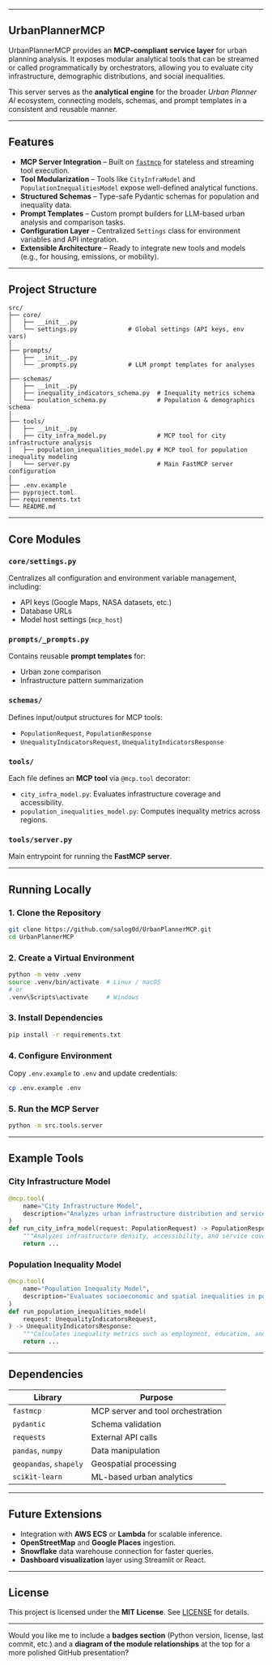 
---
##  UrbanPlannerMCP

UrbanPlannerMCP provides an **MCP-compliant service layer** for urban planning analysis.
It exposes modular analytical tools that can be streamed or called programmatically by orchestrators, allowing you to evaluate city infrastructure, demographic distributions, and social inequalities.

This server serves as the **analytical engine** for the broader *Urban Planner AI* ecosystem, connecting models, schemas, and prompt templates in a consistent and reusable manner.

---

##  Features

* **MCP Server Integration** – Built on [`fastmcp`](https://github.com/modelcontextprotocol/fastmcp) for stateless and streaming tool execution.
* **Tool Modularization** – Tools like `CityInfraModel` and `PopulationInequalitiesModel` expose well-defined analytical functions.
* **Structured Schemas** – Type-safe Pydantic schemas for population and inequality data.
* **Prompt Templates** – Custom prompt builders for LLM-based urban analysis and comparison tasks.
* **Configuration Layer** – Centralized `Settings` class for environment variables and API integration.
* **Extensible Architecture** – Ready to integrate new tools and models (e.g., for housing, emissions, or mobility).

---

##  Project Structure

```
src/
├── core/
│   ├── __init__.py
│   └── settings.py              # Global settings (API keys, env vars)
│
├── prompts/
│   ├── __init__.py
│   └── _prompts.py              # LLM prompt templates for analyses
│
├── schemas/
│   ├── __init__.py
│   ├── inequality_indicators_schema.py  # Inequality metrics schema
│   └── poulation_schema.py              # Population & demographics schema
│
├── tools/
│   ├── __init__.py
│   ├── city_infra_model.py              # MCP tool for city infrastructure analysis
│   ├── population_inequalities_model.py # MCP tool for population inequality modeling
│   └── server.py                        # Main FastMCP server configuration
│
├── .env.example
├── pyproject.toml
├── requirements.txt
└── README.md
```

---

##  Core Modules

### `core/settings.py`

Centralizes all configuration and environment variable management, including:

* API keys (Google Maps, NASA datasets, etc.)
* Database URLs
* Model host settings (`mcp_host`)

### `prompts/_prompts.py`

Contains reusable **prompt templates** for:

* Urban zone comparison
* Infrastructure pattern summarization

### `schemas/`

Defines input/output structures for MCP tools:

* `PopulationRequest`, `PopulationResponse`
* `UnequalityIndicatorsRequest`, `UnequalityIndicatorsResponse`

### `tools/`

Each file defines an **MCP tool** via `@mcp.tool` decorator:

* `city_infra_model.py`: Evaluates infrastructure coverage and accessibility.
* `population_inequalities_model.py`: Computes inequality metrics across regions.

### `tools/server.py`

Main entrypoint for running the **FastMCP server**.

---

##  Running Locally

### 1. Clone the Repository

```bash
git clone https://github.com/salog0d/UrbanPlannerMCP.git
cd UrbanPlannerMCP
```

### 2. Create a Virtual Environment

```bash
python -m venv .venv
source .venv/bin/activate  # Linux / macOS
# or
.venv\Scripts\activate     # Windows
```

### 3. Install Dependencies

```bash
pip install -r requirements.txt
```

### 4. Configure Environment

Copy `.env.example` to `.env` and update credentials:

```bash
cp .env.example .env
```

### 5. Run the MCP Server

```bash
python -m src.tools.server
```

---

##  Example Tools

### City Infrastructure Model

```python
@mcp.tool(
    name="City Infrastructure Model",
    description="Analyzes urban infrastructure distribution and service availability using demographic and spatial indicators.",
)
def run_city_infra_model(request: PopulationRequest) -> PopulationResponse:
    """Analyzes infrastructure density, accessibility, and service coverage across city zones."""
    return ...
```

### Population Inequality Model

```python
@mcp.tool(
    name="Population Inequality Model",
    description="Evaluates socioeconomic and spatial inequalities in population data using government and NASA datasets.",
)
def run_population_inequalities_model(
    request: UnequalityIndicatorsRequest,
) -> UnequalityIndicatorsResponse:
    """Calculates inequality metrics such as employment, education, and health access disparities."""
    return ...
```

---

##  Dependencies

| Library                | Purpose                           |
| ---------------------- | --------------------------------- |
| `fastmcp`              | MCP server and tool orchestration |
| `pydantic`             | Schema validation                 |
| `requests`             | External API calls                |
| `pandas`, `numpy`      | Data manipulation                 |
| `geopandas`, `shapely` | Geospatial processing             |
| `scikit-learn`         | ML-based urban analytics          |

---

##  Future Extensions

* Integration with **AWS ECS** or **Lambda** for scalable inference.
* **OpenStreetMap** and **Google Places** ingestion.
* **Snowflake** data warehouse connection for faster queries.
* **Dashboard visualization** layer using Streamlit or React.

---

##  License

This project is licensed under the **MIT License**.
See [LICENSE](LICENSE) for details.

---

Would you like me to include a **badges section** (Python version, license, last commit, etc.) and a **diagram of the module relationships** at the top for a more polished GitHub presentation?

